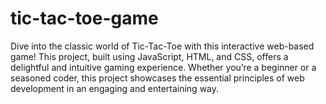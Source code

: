 # tic-tac-toe-game
Dive into the classic world of Tic-Tac-Toe with this interactive web-based game! This project, built using JavaScript, HTML, and CSS, offers a delightful and intuitive gaming experience. Whether you’re a beginner or a seasoned coder, this project showcases the essential principles of web development in an engaging and entertaining way.
